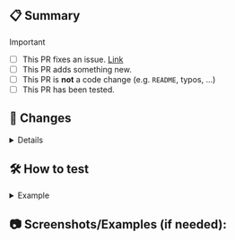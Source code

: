 ## 📋 Summary

> [!IMPORTANT]
> - [ ] This PR fixes an issue. [Link]() <!--Link to related issues if applicable -->    
> - [ ] This PR adds something new.
> - [ ] This PR is **not** a code change (e.g. `README`, typos, ...)
> - [ ] This PR has been tested.

<!-- What is this pull request for? Does it fix any issues? -->

## 📝 Changes

<!-- Describe what you change and what the purpose in this pull request. -->

<details>
<summary>Details</summary>

- `file1`: modify xxx, in order to achieve a xxx result.
- `file2`: add xxx, in order to fix xxx.

</details>

## 🛠️ How to test

<!-- Describe your testing approach and results. Replace the example below-->

<details>
<summary>Example</summary>

For manual testing:
- Install the library in a fresh virtual environment.
- Import main library functions/classes and perform basic operations.
- Test configuration options by setting different values and verify library behavior changes.
- If library interacts with external services, mock them and ensure it handles errors gracefully.

For automated testing:
- We use `pytest` for testing. Test suite has unit tests for functions and methods in library. 
- Integration tests are in place to check interaction between library components.
- We run tests on `GitHub Actions`. Ensures every commit triggers test suite, reports failures immediately.
- Performance tests are conducted periodically to measure the efficiency of critical functions. 

</details>


## 📷 Screenshots/Examples (if needed):

<!-- Add screenshots or examples to illustrate the changes if needed. -->